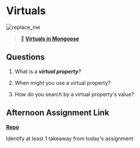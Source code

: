 # Virtuals

![replace_me](https://codeworks.blob.core.windows.net/public/assets/img/illustrations/placeholder.svg)

> **📖 [Virtuals in Mongoose](https://codeworksacademy.com/fs-student-guide/resources/wk5/04-Virtuals)**

## Questions

1. What is a ***virtual property***?

2. When might you use a virtual property? 

3. How do you search by a virtual property's value?

## Afternoon Assignment Link

**[Repo](https://github.com/doctorgrant99/<ASSIGNMENT_REPO>)**

Identify at least 1 takeaway from today's assignment
